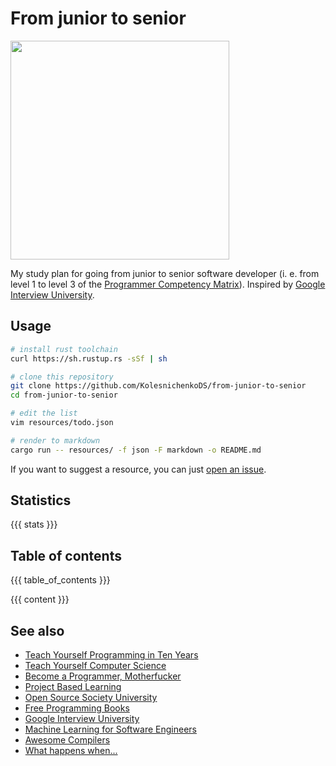 # From junior to senior

<img src="https://cdn.rawgit.com/KolesnichenkoDS/from-junior-to-senior/master/sicp.jpg"
     width="350" />

My study plan for going from junior to senior software developer (i. e. from level 1 to level 3 of the
[Programmer Competency Matrix](http://sijinjoseph.com/programmer-competency-matrix)). Inspired by
[Google Interview University](https://github.com/jwasham/google-interview-university).

## Usage

```bash
# install rust toolchain
curl https://sh.rustup.rs -sSf | sh

# clone this repository
git clone https://github.com/KolesnichenkoDS/from-junior-to-senior
cd from-junior-to-senior

# edit the list
vim resources/todo.json

# render to markdown
cargo run -- resources/ -f json -F markdown -o README.md
```

If you want to suggest a resource, you can just [open an issue](https://github.com/KolesnichenkoDS/from-junior-to-senior/issues).

## Statistics

{{{ stats }}}

## Table of contents

{{{ table_of_contents }}}

{{{ content }}}

## See also
- [Teach Yourself Programming in Ten Years](http://norvig.com/21-days.html)
- [Teach Yourself Computer Science](https://teachyourselfcs.com/)
- [Become a Programmer, Motherfucker](http://programming-motherfucker.com/become.html)
- [Project Based Learning](https://github.com/tuvttran/project-based-learning)
- [Open Source Society University](https://github.com/open-source-society/computer-science)
- [Free Programming Books](https://github.com/vhf/free-programming-books)
- [Google Interview University](https://github.com/jwasham/google-interview-university)
- [Machine Learning for Software Engineers](https://github.com/ZuzooVn/machine-learning-for-software-engineers)
- [Awesome Compilers](http://aalhour.com/awesome-compilers)
- [What happens when...](https://github.com/alex/what-happens-when)
